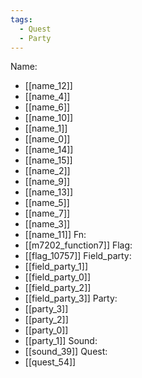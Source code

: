 ```yaml
---
tags:
  - Quest
  - Party
---
```

Name:
- [[name_12]]
- [[name_4]]
- [[name_6]]
- [[name_10]]
- [[name_1]]
- [[name_0]]
- [[name_14]]
- [[name_15]]
- [[name_2]]
- [[name_9]]
- [[name_13]]
- [[name_5]]
- [[name_7]]
- [[name_3]]
- [[name_11]]
Fn:
- [[m7202_function7]]
Flag:
- [[flag_10757]]
Field_party:
- [[field_party_1]]
- [[field_party_0]]
- [[field_party_2]]
- [[field_party_3]]
Party:
- [[party_3]]
- [[party_2]]
- [[party_0]]
- [[party_1]]
Sound:
- [[sound_39]]
Quest:
- [[quest_54]]
